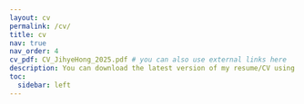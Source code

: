 ```yaml
---
layout: cv
permalink: /cv/
title: cv
nav: true
nav_order: 4
cv_pdf: CV_JihyeHong_2025.pdf # you can also use external links here
description: You can download the latest version of my resume/CV using the PDF download button.
toc:
  sidebar: left
---
```

